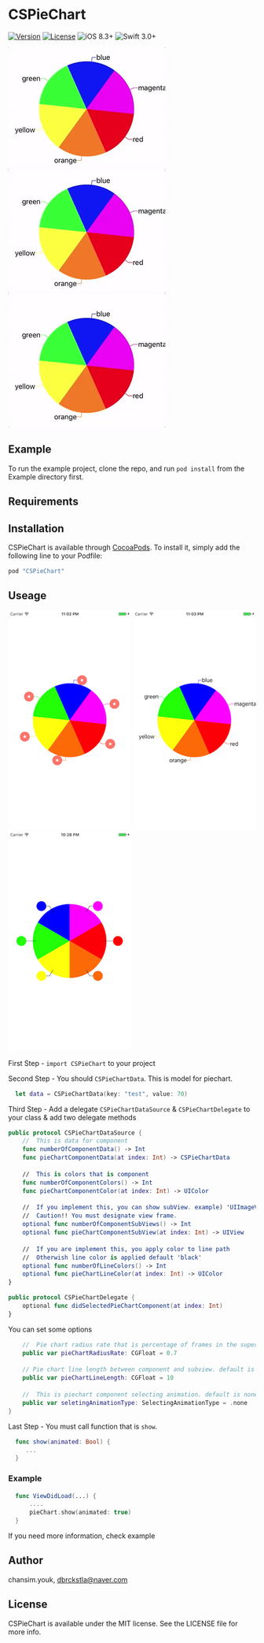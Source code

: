 # CSPieChart

[![Version](https://img.shields.io/cocoapods/v/CSPieChart.svg?style=flat)](http://cocoapods.org/pods/CSPieChart)
[![License](https://img.shields.io/cocoapods/l/CSPieChart.svg?style=flat)](http://cocoapods.org/pods/CSPieChart)
![iOS 8.3+](https://img.shields.io/badge/iOS-8.3%2B-blue.svg)
![Swift 3.0+](https://img.shields.io/badge/Swift-3.0%2B-orange.svg)

![](Example/ReadMeResource/gif1.gif)
![](Example/ReadMeResource/gif2.gif)
![](Example/ReadMeResource/gif3.gif)

## Example

To run the example project, clone the repo, and run `pod install` from the Example directory first.

## Requirements

## Installation

CSPieChart is available through [CocoaPods](http://cocoapods.org). To install
it, simply add the following line to your Podfile:

```ruby
pod "CSPieChart"
```

## Useage

![](Example/ReadMeResource/view1.png)
![](Example/ReadMeResource/view2.png)
![](Example/ReadMeResource/view3.png)

First Step  - `import CSPieChart` to your project

Second Step - You should `CSPieChartData`. This is model for piechart.
```Swift
  let data = CSPieChartData(key: "test", value: 70)
```

Third Step - Add a delegate `CSPieChartDataSource` & `CSPieChartDelegate` to your class & add two delegate methods 
```Swift
public protocol CSPieChartDataSource {
    //  This is data for component
    func numberOfComponentData() -> Int
    func pieChartComponentData(at index: Int) -> CSPieChartData
    
    //  This is colors that is component
    func numberOfComponentColors() -> Int
    func pieChartComponentColor(at index: Int) -> UIColor
    
    //  If you implement this, you can show subView. example) 'UIImageView' or 'UILable'
    //  Caution!! You must designate view frame.
    optional func numberOfComponentSubViews() -> Int
    optional func pieChartComponentSubView(at index: Int) -> UIView
    
    //  If you are implement this, you apply color to line path
    //  Otherwish line color is applied default 'black'
    optional func numberOfLineColors() -> Int
    optional func pieChartLineColor(at index: Int) -> UIColor
}
```
```Swift
public protocol CSPieChartDelegate {
    optional func didSelectedPieChartComponent(at index: Int)
}
```

You can set some options

```Swift
    //  Pie chart radius rate that is percentage of frames in the superview. default is 0.7
    public var pieChartRadiusRate: CGFloat = 0.7
    
    // Pie chart line length between component and subview. default is 10
    public var pieChartLineLength: CGFloat = 10
    
    //  This is piechart component selecting animation. default is none
    public var seletingAnimationType: SelectingAnimationType = .none
}
```

Last Step - You must call function that is `show`.
```Swift
  func show(animated: Bool) {
     ...
  }
```
### Example
```Swift
  func ViewDidLoad(...) {
      ....
      pieChart.show(animated: true)
  }
```


If you need more information, check example

## Author

chansim.youk, dbrckstla@naver.com

## License

CSPieChart is available under the MIT license. See the LICENSE file for more info.
